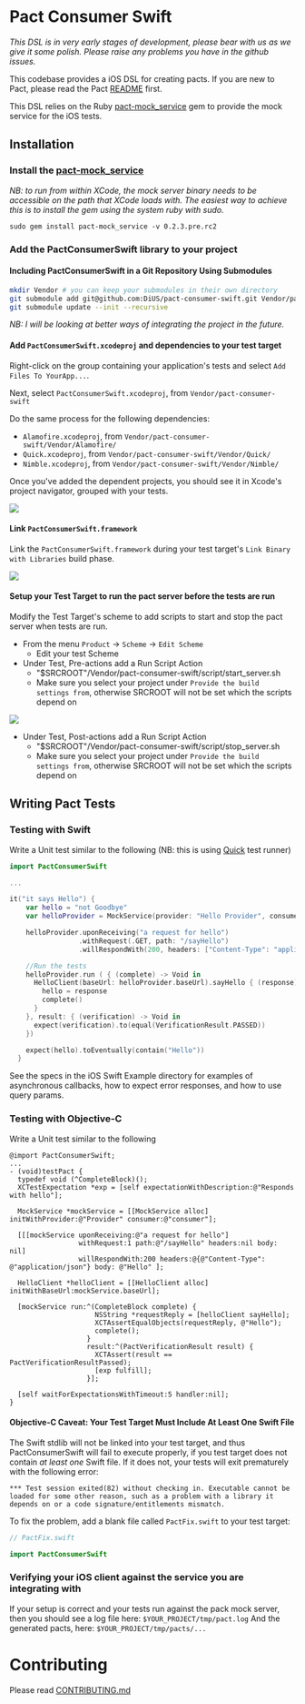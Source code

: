 # Pact Consumer Swift

_This DSL is in very early stages of development, please bear with us as we give it some polish. Please raise any problems you have in the github issues._

This codebase provides a iOS DSL for creating pacts. If you are new to Pact, please read the Pact [README][pact-readme] first.

This DSL relies on the Ruby [pact-mock_service][pact-mock-service] gem to provide the mock service for the iOS tests.

## Installation

### Install the [pact-mock_service][pact-mock-service]
  _NB: to run from within XCode, the mock server binary needs to be accessible on the path that XCode loads with. The easiest way to achieve this is to install the gem using the system ruby with sudo._

  `sudo gem install pact-mock_service -v 0.2.3.pre.rc2`

### Add the PactConsumerSwift library to your project
#### Including PactConsumerSwift in a Git Repository Using Submodules

```sh
mkdir Vendor # you can keep your submodules in their own directory
git submodule add git@github.com:DiUS/pact-consumer-swift.git Vendor/pact-consumer-swift
git submodule update --init --recursive
```
_NB: I will be looking at better ways of integrating the project in the future._

#### Add `PactConsumerSwift.xcodeproj` and dependencies to your test target

Right-click on the group containing your application's tests and
select `Add Files To YourApp...`.

Next, select `PactConsumerSwift.xcodeproj`, from `Vendor/pact-consumer-swift`

Do the same process for the following dependencies:
* `Alamofire.xcodeproj`, from `Vendor/pact-consumer-swift/Vendor/Alamofire/`
* `Quick.xcodeproj`, from `Vendor/pact-consumer-swift/Vendor/Quick/`
* `Nimble.xcodeproj`, from `Vendor/pact-consumer-swift/Vendor/Nimble/`

Once you've added the dependent projects, you should see it in Xcode's project navigator, grouped with your tests.

![](http://i.imgur.com/s6uBK1j.png)

#### Link `PactConsumerSwift.framework`

 Link the `PactConsumerSwift.framework` during your test target's
`Link Binary with Libraries` build phase.

![](http://i.imgur.com/Qrif7eo.png)

#### Setup your Test Target to run the pact server before the tests are run
  Modify the Test Target's scheme to add scripts to start and stop the pact server when tests are run.
  * From the menu `Product` -> `Scheme` -> `Edit Scheme`
    - Edit your test Scheme
  * Under Test, Pre-actions add a Run Script Action
    - "$SRCROOT"/Vendor/pact-consumer-swift/script/start_server.sh
    - Make sure you select your project under `Provide the build settings from`, otherwise SRCROOT will not be set which the scripts depend on

  ![](http://i.imgur.com/asn8G1P.png)
  * Under Test, Post-actions add a Run Script Action
    - "$SRCROOT"/Vendor/pact-consumer-swift/script/stop_server.sh
    - Make sure you select your project under `Provide the build settings from`, otherwise SRCROOT will not be set which the scripts depend on

## Writing Pact Tests

### Testing with Swift
  Write a Unit test similar to the following (NB: this is using [Quick](https://github.com/Quick/Quick) test runner)

```swift
import PactConsumerSwift

...

it("it says Hello") {
    var hello = "not Goodbye"
    var helloProvider = MockService(provider: "Hello Provider", consumer: "Hello Consumer")

    helloProvider.uponReceiving("a request for hello")
                 .withRequest(.GET, path: "/sayHello")
                 .willRespondWith(200, headers: ["Content-Type": "application/json"], body: [ "reply": "Hello"])

    //Run the tests
    helloProvider.run ( { (complete) -> Void in
      HelloClient(baseUrl: helloProvider.baseUrl).sayHello { (response) in
        hello = response
        complete()
      }
    }, result: { (verification) -> Void in
      expect(verification).to(equal(VerificationResult.PASSED))
    })

    expect(hello).toEventually(contain("Hello"))
  }
```
  See the specs in the iOS Swift Example directory for examples of asynchronous callbacks, how to expect error responses, and how to use query params.

### Testing with Objective-C
  Write a Unit test similar to the following
```objc
@import PactConsumerSwift;
...
- (void)testPact {
  typedef void (^CompleteBlock)();
  XCTestExpectation *exp = [self expectationWithDescription:@"Responds with hello"];

  MockService *mockService = [[MockService alloc] initWithProvider:@"Provider" consumer:@"consumer"];

  [[[mockService uponReceiving:@"a request for hello"]
                 withRequest:1 path:@"/sayHello" headers:nil body: nil]
                 willRespondWith:200 headers:@{@"Content-Type": @"application/json"} body: @"Hello" ];

  HelloClient *helloClient = [[HelloClient alloc] initWithBaseUrl:mockService.baseUrl];

  [mockService run:^(CompleteBlock complete) {
                     NSString *requestReply = [helloClient sayHello];
                     XCTAssertEqualObjects(requestReply, @"Hello");
                     complete();
                   }
                   result:^(PactVerificationResult result) {
                     XCTAssert(result == PactVerificationResultPassed);
                     [exp fulfill];
                   }];

  [self waitForExpectationsWithTimeout:5 handler:nil];
}
```
#### Objective-C Caveat: Your Test Target Must Include At Least One Swift File

The Swift stdlib will not be linked into your test target, and thus
PactConsumerSwift will fail to execute properly, if you test target does not contain
*at least one* Swift file. If it does not, your tests will exit
prematurely with the following error:

```
*** Test session exited(82) without checking in. Executable cannot be
loaded for some other reason, such as a problem with a library it
depends on or a code signature/entitlements mismatch.
```

To fix the problem, add a blank file called `PactFix.swift` to your test target:

```swift
// PactFix.swift

import PactConsumerSwift
```

### Verifying your iOS client against the service you are integrating with
If your setup is correct and your tests run against the pack mock server, then you should see a log file here:
`$YOUR_PROJECT/tmp/pact.log`
And the generated pacts, here:
`$YOUR_PROJECT/tmp/pacts/...`

# Contributing

Please read [CONTRIBUTING.md](/CONTRIBUTING.md)

[pact-readme]: https://github.com/realestate-com-au/pact
[pact-mock-service]: https://github.com/bethesque/pact-mock_service
[pact-mock-service-without-ruby]: https://github.com/DiUS/pact-consumer-js-dsl/wiki/Using-the-Pact-Mock-Service-without-Ruby